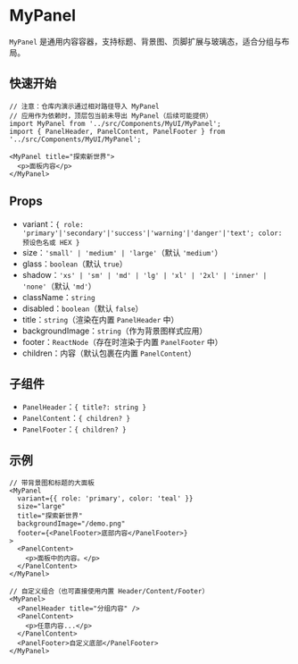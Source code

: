 

# MyPanel

`MyPanel` 是通用内容容器，支持标题、背景图、页脚扩展与玻璃态，适合分组与布局。

## 快速开始

```tsx
// 注意：仓库内演示通过相对路径导入 MyPanel
// 应用作为依赖时，顶层包当前未导出 MyPanel（后续可能提供）
import MyPanel from '../src/Components/MyUI/MyPanel';
import { PanelHeader, PanelContent, PanelFooter } from '../src/Components/MyUI/MyPanel';

<MyPanel title="探索新世界">
  <p>面板内容</p>
</MyPanel>
```

## Props

- variant：`{ role: 'primary'|'secondary'|'success'|'warning'|'danger'|'text'; color: 预设色名或 HEX }`
- size：`'small' | 'medium' | 'large'`（默认 `'medium'`）
- glass：`boolean`（默认 `true`）
- shadow：`'xs' | 'sm' | 'md' | 'lg' | 'xl' | '2xl' | 'inner' | 'none'`（默认 `'md'`）
- className：`string`
- disabled：`boolean`（默认 `false`）
- title：`string`（渲染在内置 `PanelHeader` 中）
- backgroundImage：`string`（作为背景图样式应用）
- footer：`ReactNode`（存在时渲染于内置 `PanelFooter` 中）
- children：内容（默认包裹在内置 `PanelContent`）

## 子组件

- `PanelHeader`：`{ title?: string }`
- `PanelContent`：`{ children? }`
- `PanelFooter`：`{ children? }`

## 示例

```tsx
// 带背景图和标题的大面板
<MyPanel 
  variant={{ role: 'primary', color: 'teal' }}
  size="large"
  title="探索新世界"
  backgroundImage="/demo.png"
  footer={<PanelFooter>底部内容</PanelFooter>}
>
  <PanelContent>
    <p>面板中的内容。</p>
  </PanelContent>
</MyPanel>

// 自定义组合（也可直接使用内置 Header/Content/Footer）
<MyPanel>
  <PanelHeader title="分组内容" />
  <PanelContent>
    <p>任意内容...</p>
  </PanelContent>
  <PanelFooter>自定义底部</PanelFooter>
</MyPanel>
```